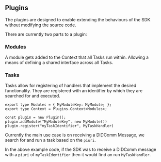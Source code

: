 ## Plugins
The plugins are designed to enable extending the behaviours of the SDK without modifying the source code.

There are currently two parts to a plugin:

### Modules
A module gets added to the Context that all Tasks run within.
Allowing a means of defining a shared interface across all Tasks.

### Tasks
Tasks allow for registering of handlers that implement the desired functionality.
They are registered with an identifier by which they are searched for and executed.


```TS
export type Modules = { MyModuleKey: MyModule; };
export type Context = Plugins.Context<Modules>;

const plugin = new Plugin();
plugin.addModule("MyModuleKey", new MyModule())
plugin.register("myTaskIdentifier", MyTaskHandler)
```

Currently the main use case is on receiving a DIDComm Message, we search for and run a task based on the `piuri`.

In the above example code, if the SDK was to receive a DIDComm message 
with a `piuri` of `myTaskIdentifier` then it would find an run `MyTaskHandler`.
